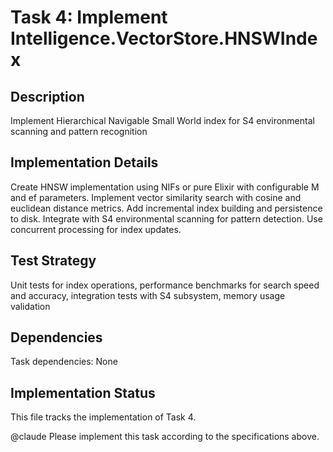 # Task 4: Implement Intelligence.VectorStore.HNSWIndex

## Description
Implement Hierarchical Navigable Small World index for S4 environmental scanning and pattern recognition

## Implementation Details
Create HNSW implementation using NIFs or pure Elixir with configurable M and ef parameters. Implement vector similarity search with cosine and euclidean distance metrics. Add incremental index building and persistence to disk. Integrate with S4 environmental scanning for pattern detection. Use concurrent processing for index updates.

## Test Strategy
Unit tests for index operations, performance benchmarks for search speed and accuracy, integration tests with S4 subsystem, memory usage validation

## Dependencies
Task dependencies: None

## Implementation Status
This file tracks the implementation of Task 4.

@claude Please implement this task according to the specifications above.

